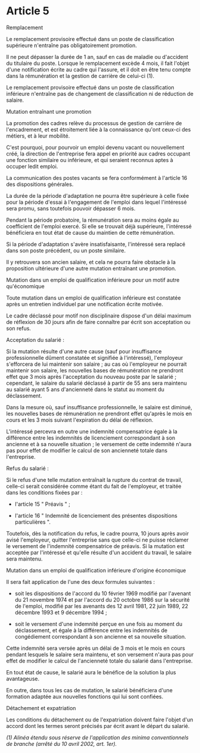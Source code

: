 # Article 5

Remplacement

Le remplacement provisoire effectué dans un poste de classification supérieure n'entraîne pas obligatoirement promotion.

Il ne peut dépasser la durée de 1 an, sauf en cas de maladie ou d'accident du titulaire du poste. Lorsque le remplacement excède 4 mois, il fait l'objet d'une notification écrite au cadre qui l'assure, et il doit en être tenu compte dans la rémunération et la gestion de carrière de celui-ci (1).

Le remplacement provisoire effectué dans un poste de classification inférieure n'entraîne pas de changement de classification ni de réduction de salaire.

Mutation entraînant une promotion

La promotion des cadres relève du processus de gestion de carrière de l'encadrement, et est étroitement liée à la connaissance qu'ont ceux-ci des métiers, et à leur mobilité.

C'est pourquoi, pour pourvoir un emploi devenu vacant ou nouvellement créé, la direction de l'entreprise fera appel en priorité aux cadres occupant une fonction similaire ou inférieure, et qui seraient reconnus aptes à occuper ledit emploi.

La communication des postes vacants se fera conformément à l'article 16 des dispositions générales.

La durée de la période d'adaptation ne pourra être supérieure à celle fixée pour la période d'essai à l'engagement de l'emploi dans lequel l'intéressé sera promu, sans toutefois pouvoir dépasser 6 mois.

Pendant la période probatoire, la rémunération sera au moins égale au coefficient de l'emploi exercé. Si elle se trouvait déjà supérieure, l'intéressé bénéficiera en tout état de cause du maintien de cette rémunération.

Si la période d'adaptation s'avère insatisfaisante, l'intéressé sera replacé dans son poste précédent, ou un poste similaire.

Il y retrouvera son ancien salaire, et cela ne pourra faire obstacle à la proposition ultérieure d'une autre mutation entraînant une promotion.

Mutation dans un emploi de qualification inférieure pour un motif autre qu'économique

Toute mutation dans un emploi de qualification inférieure est constatée après un entretien individuel par une notification écrite motivée.

Le cadre déclassé pour motif non disciplinaire dispose d'un délai maximum de réflexion de 30 jours afin de faire connaître par écrit son acceptation ou son refus.

Acceptation du salarié :

Si la mutation résulte d'une autre cause (sauf pour insuffisance professionnelle dûment constatée et signifiée à l'intéressé), l'employeur s'efforcera de lui maintenir son salaire ; au cas où l'employeur ne pourrait maintenir son salaire, les nouvelles bases de rémunération ne prendront effet que 3 mois après l'acceptation du nouveau poste par le salarié ; cependant, le salaire du salarié déclassé à partir de 55 ans sera maintenu au salarié ayant 5 ans d'ancienneté dans le statut au moment du déclassement.

Dans la mesure où, sauf insuffisance professionnelle, le salaire est diminué, les nouvelles bases de rémunération ne prendront effet qu'après le mois en cours et les 3 mois suivant l'expiration du délai de réflexion.

L'intéressé percevra en outre une indemnité compensatrice égale à la différence entre les indemnités de licenciement correspondant à son ancienne et à sa nouvelle situation ; le versement de cette indemnité n'aura pas pour effet de modifier le calcul de son ancienneté totale dans l'entreprise.

Refus du salarié :

Si le refus d'une telle mutation entraînait la rupture du contrat de travail, celle-ci serait considérée comme étant du fait de l'employeur, et traitée dans les conditions fixées par :

- l'article 15 " Préavis " ;

- l'article 16 " Indemnité de licenciement des présentes dispositions particulières ".

Toutefois, dès la notification du refus, le cadre pourra, 10 jours après avoir avisé l'employeur, quitter l'entreprise sans que celle-ci ne puisse réclamer le versement de l'indemnité compensatrice de préavis. Si la mutation est acceptée par l'intéressé et qu'elle résulte d'un accident du travail, le salaire sera maintenu.

Mutation dans un emploi de qualification inférieure d'origine économique

Il sera fait application de l'une des deux formules suivantes :

- soit les dispositions de l'accord du 10 février 1969 modifié par l'avenant du 21 novembre 1974 et par l'accord du 20 octobre 1986 sur la sécurité de l'emploi, modifié par les avenants des 12 avril 1981, 22 juin 1989, 22 décembre 1993 et 9 décembre 1994 ;

- soit le versement d'une indemnité perçue en une fois au moment du déclassement, et égale à la différence entre les indemnités de congédiement correspondant à son ancienne et sa nouvelle situation.

Cette indemnité sera versée après un délai de 3 mois et le mois en cours pendant lesquels le salaire sera maintenu, et son versement n'aura pas pour effet de modifier le calcul de l'ancienneté totale du salarié dans l'entreprise.

En tout état de cause, le salarié aura le bénéfice de la solution la plus avantageuse.

En outre, dans tous les cas de mutation, le salarié bénéficiera d'une formation adaptée aux nouvelles fonctions qui lui sont confiées.

Détachement et expatriation

Les conditions du détachement ou de l'expatriation doivent faire l'objet d'un accord dont les termes seront précisés par écrit avant le départ du salarié.

*(1) Alinéa étendu sous réserve de l'application des minima conventionnels de branche (arrêté du 10 avril 2002, art. 1er).*


